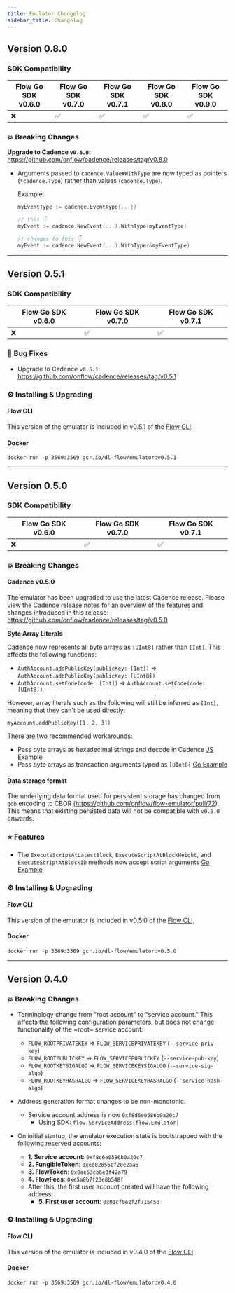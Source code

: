 ```yaml
---
title: Emulator Changelog
sidebar_title: Changelog
---
```


## Version 0.8.0

### SDK Compatibility

| Flow Go SDK v0.6.0 | Flow Go SDK v0.7.0 | Flow Go SDK v0.7.1 | Flow Go SDK v0.8.0 | Flow Go SDK v0.9.0 |
|--|--|--|--|--|
|❌|✅|✅|✅|✅|

### 💥  Breaking Changes

**Upgrade to Cadence `v0.8.0`:** https://github.com/onflow/cadence/releases/tag/v0.8.0

- Arguments passed to `cadence.Value#WithType` are now typed as pointers (`*cadence.Type`) rather than values (`cadence.Type`). 

  Example:

  ```go
  myEventType := cadence.EventType{...})

  // this 👇 
  myEvent := cadence.NewEvent(...).WithType(myEventType)

  // changes to this 👇 
  myEvent := cadence.NewEvent(...).WithType(&myEventType)
  ```

---

## Version 0.5.1

### SDK Compatibility

| Flow Go SDK v0.6.0 | Flow Go SDK v0.7.0 | Flow Go SDK v0.7.1 |
|--|--|--|
|❌|✅|✅|

### 🐞 Bug Fixes

- Upgrade to Cadence `v0.5.1`: https://github.com/onflow/cadence/releases/tag/v0.5.1

### ⚙️ Installing & Upgrading

#### Flow CLI

This version of the emulator is included in v0.5.1 of the [Flow CLI](./cli.md).

#### Docker

```
docker run -p 3569:3569 gcr.io/dl-flow/emulator:v0.5.1
```

---

## Version 0.5.0

### SDK Compatibility

| Flow Go SDK v0.6.0 | Flow Go SDK v0.7.0 | Flow Go SDK v0.7.1 |
|--|--|--|
|❌|✅|✅|

### 💥  Breaking Changes

#### Cadence v0.5.0

The emulator has been upgraded to use the latest Cadence release. Please view the Cadence release notes for an overview of the features and changes introduced in this release: https://github.com/onflow/cadence/releases/tag/v0.5.0

**Byte Array Literals**

Cadence now represents all byte arrays as `[UInt8]` rather than `[Int]`. This affects the following functions:

- `AuthAccount.addPublicKey(publicKey: [Int])` => `AuthAccount.addPublicKey(publicKey: [UInt8])` 
- `AuthAccount.setCode(code: [Int])` => `AuthAccount.setCode(code: [UInt8])`

However, array literals such as the following will still be inferred as `[Int]`, meaning that they can't be used directly:

```
myAccount.addPublicKey([1, 2, 3])
```

There are two recommended workarounds:
- Pass byte arrays as hexadecimal strings and decode in Cadence [JS Example](https://github.com/onflow/flow-js-sdk/blob/master/packages/six-create-account/src/six-create-account.js#L10-L18)
- Pass byte arrays as transaction arguments typed as `[UInt8]` [Go Example](https://github.com/onflow/flow-go-sdk/blob/master/templates/accounts.go#L28-L63)

#### Data storage format

The underlying data format used for persistent storage has changed from `gob` encoding to CBOR (https://github.com/onflow/flow-emulator/pull/72). This means that existing persisted data will not be compatible with `v0.5.0` onwards.

### ⭐ Features

- The `ExecuteScriptAtLatestBlock`, `ExecuteScriptAtBlockHeight`, and `ExecuteScriptAtBlockID` methods now accept script arguments [Go Example](https://github.com/onflow/flow-go-sdk/blob/master/examples/user_signature/main.go#L149-L160)

### ⚙️ Installing & Upgrading

#### Flow CLI

This version of the emulator is included in v0.5.0 of the [Flow CLI](./cli.md).

#### Docker

```
docker run -p 3569:3569 gcr.io/dl-flow/emulator:v0.5.0
```

---

## Version 0.4.0

### 💥 Breaking Changes

- Terminology change from "root account" to "service account." This affects the following configuration parameters, but does not change functionality of the ~root~ service account:
  - `FLOW_ROOTPRIVATEKEY` => `FLOW_SERVICEPRIVATEKEY` (`--service-priv-key`)
  - `FLOW_ROOTPUBLICKEY` => `FLOW_SERVICEPUBLICKEY` (`--service-pub-key`)
  - `FLOW_ROOTKEYSIGALGO` => `FLOW_SERVICEKEYSIGALGO` (`--service-sig-algo`)
  - `FLOW_ROOTKEYHASHALGO` => `FLOW_SERVICEKEYHASHALGO` (`--service-hash-algo`)

- Address generation format changes to be non-monotonic.
  - Service account address is now `0xf8d6e0586b0a20c7`
    - Using SDK: `flow.ServiceAddress(flow.Emulator)`

- On initial startup, the emulator execution state is bootstrapped with the following reserved accounts:
  - **1. Service account**: `0xf8d6e0586b0a20c7`
  - **2. FungibleToken**: `0xee82856bf20e2aa6`
  - **3. FlowToken**: `0x0ae53cb6e3f42a79`
  - **4. FlowFees**: `0xe5a8b7f23e8b548f`
  - After this, the first user account created will have the following address:
    - **5. First user account**: `0x01cf0e2f2f715450`

### ⚙️ Installing & Upgrading

#### Flow CLI

This version of the emulator is included in v0.4.0 of the [Flow CLI](./cli.md).

#### Docker

```
docker run -p 3569:3569 gcr.io/dl-flow/emulator:v0.4.0
```
